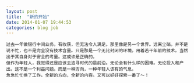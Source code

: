```yaml
---
layout: post
title:  "新的开始"
date: 2014-01-07 19:44:53
categories: blog job
---
```



	过去一年做银行中间业务。有收获，但无法令人满足。那里像是另一个世界。远离尘硝。并不是说不忙，也不是完全没有技术含量。只是那是一个无比封闭的环境。用着若干年前的技术。当然出于其自身对于安全的考量。这或许是正确的。
	但作为年轻人，我觉得还是应该去追寻时代的最前沿。无论会有什么样的困难。无论投入和产出。这不是一个利益问题。而是一种方向，一种年轻人该有的气息。
	急急忙忙换了工作。全新的方向，全新的内容。又可以好好探索一番了～！
